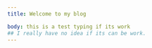 ```yaml
---
title: Welcome to my blog

body: this is a test typing if its work
## I really have no idea if its can be work.
---
```


